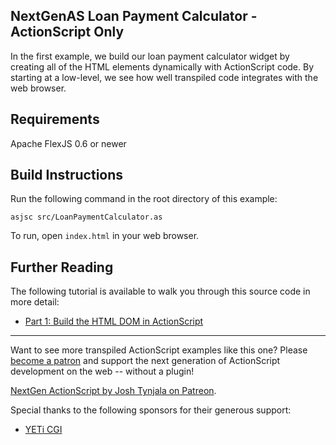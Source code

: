 ## NextGenAS Loan Payment Calculator - ActionScript Only

In the first example, we build our loan payment calculator widget by creating all of the HTML elements dynamically with ActionScript code. By starting at a low-level, we see how well transpiled code integrates with the web browser.

## Requirements

Apache FlexJS 0.6 or newer

## Build Instructions

Run the following command in the root directory of this example:

```
asjsc src/LoanPaymentCalculator.as
```

To run, open `index.html` in your web browser.

## Further Reading

The following tutorial is available to walk you through this source code in more detail:

* [Part 1: Build the HTML DOM in ActionScript](http://nextgenactionscript.com/tutorials/html-with-transpiled-actionscript/part-1-build-the-html-dom-transpiled-actionscript/)

---

Want to see more transpiled ActionScript examples like this one? Please [become a patron](http://patreon.com/josht) and support the next generation of ActionScript development on the web -- without a plugin!

[NextGen ActionScript by Josh Tynjala on Patreon](http://patreon.com/josht).

Special thanks to the following sponsors for their generous support:

* [YETi CGI](http://yeticgi.com/)